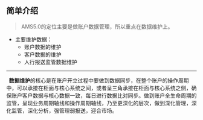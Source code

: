 ## 简单介绍 
> AMS5.0的定位主要是做账户数据管理，所以重点在数据维护上。
+ 主要维护数据：
   + 账户数据的维护
   + 客户数据的维护
   + 人行报送监管数据维护
---
 &ensp;**数据维护**的核心是在账户开立过程中要做到数据同步，在整个账户的操作周期中，可以承接在柜面与核心系统之间，或者呈三角承接在柜面与核心系统之侧，确保账户客户数据与核心数据一致，每日进行数据比对同步。做到账户全生命周期的监管，呈现业务周期轴线和操作周期轴线，乃至更深化的层次，做到深化管理，深化监管，深化分析，强管理弱报送，迎合市场。